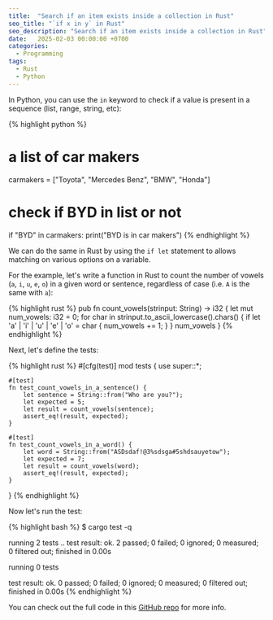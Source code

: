 ```yaml
---
title:  "Search if an item exists inside a collection in Rust"
seo_title: "`if x in y` in Rust"
seo_description: "Search if an item exists inside a collection in Rust"
date:   2025-02-03 00:00:00 +0700
categories:
  - Programming
tags:
  - Rust
  - Python
---
```

In Python, you can  use the `in` keyword to check if a value is present in a sequence (list, range, string, etc):

{% highlight python %}
# a list of car makers
carmakers = ["Toyota", "Mercedes Benz", "BMW", "Honda"]

# check if BYD in list or not
if "BYD" in carmakers:
    print("BYD is in car makers")
{% endhighlight %}

We can do the same in Rust by using the `if let` statement to allows matching on various options on a variable.

For the example, let's write a function in Rust to count the number of vowels (`a`, `i`, `u`, `e`, `o`) in a 
given word or sentence, regardless of case (i.e. `A` is the same with `a`):

{% highlight rust %}
pub fn count_vowels(strinput: String) -> i32 {
    let mut num_vowels: i32 = 0;
    for char in strinput.to_ascii_lowercase().chars() {
        if let 'a' | 'i' | 'u' | 'e' | 'o' = char {
            num_vowels += 1;
        }
    }
    num_vowels
}
{% endhighlight %}

Next, let's define the tests:

{% highlight rust %}
#[cfg(test)]
mod tests {
    use super::*;

    #[test]
    fn test_count_vowels_in_a_sentence() {
        let sentence = String::from("Who are you?");
        let expected = 5;
        let result = count_vowels(sentence);
        assert_eq!(result, expected);
    }

    #[test]
    fn test_count_vowels_in_a_word() {
        let word = String::from("ASDsdaf!@3%sdsga#5shdsauyetow");
        let expected = 7;
        let result = count_vowels(word);
        assert_eq!(result, expected);
    }
}
{% endhighlight %}

Now let's run the test:

{% highlight bash %}
$ cargo test -q

running 2 tests
..
test result: ok. 2 passed; 0 failed; 0 ignored; 0 measured; 0 filtered out; finished in 0.00s


running 0 tests

test result: ok. 0 passed; 0 failed; 0 ignored; 0 measured; 0 filtered out; finished in 0.00s
{% endhighlight %}

You can check out the full code in this [GitHub repo][github-repo] for more info.

[github-repo]: https://github.com/GandhiNN/rust-leetcode/blob/master/problem_set/easy/count_vowels/src/lib.rs
